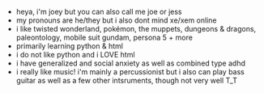 - heya, i'm joey but you can also call me joe or jess 
- my pronouns are he/they but i also dont mind xe/xem online
- i like twisted wonderland, pokémon, the muppets, dungeons & dragons, paleontology, mobile suit gundam, persona 5 + more
- primarily learning python & html
- i do not like python and i LOVE html
- i have generalized and social anxiety as well as combined type adhd
- i really like music! i'm mainly a percussionist but i also can play bass guitar as well as a few other intsruments, though not very well T_T
<!---
plopscotch/plopscotch is a ✨ special ✨ repository because its `README.md` (this file) appears on your GitHub profile.
You can click the Preview link to take a look at your changes.
--->

